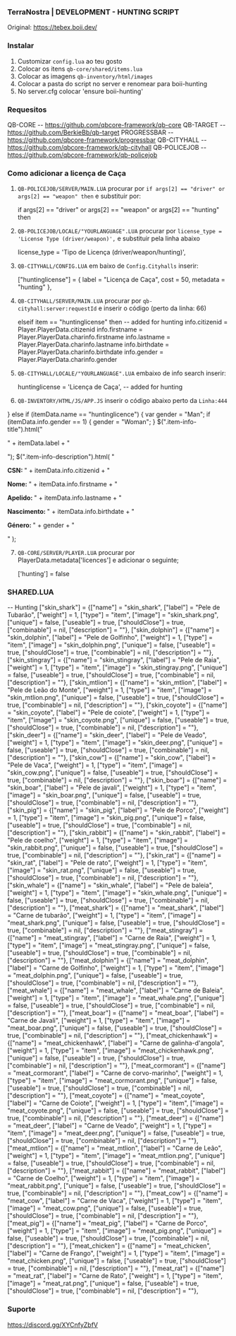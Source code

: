 
### TerraNostra | DEVELOPMENT - HUNTING SCRIPT ###

Original: https://tebex.boii.dev/

### Instalar ###

1) Customizar `config.lua` ao teu gosto
3) Colocar os itens `qb-core/shared/items.lua`
4) Colocar as imagens `qb-inventory/html/images`
5) Colocar a pasta do script no server e renomear para boii-hunting
6) No server.cfg colocar 'ensure boii-hunting'

### Requesitos

QB-CORE -- https://github.com/qbcore-framework/qb-core
QB-TARGET -- https://github.com/BerkieBb/qb-target
PROGRESSBAR -- https://github.com/qbcore-framework/progressbar
QB-CITYHALL -- https://github.com/qbcore-framework/qb-cityhall
QB-POLICEJOB -- https://github.com/qbcore-framework/qb-policejob

### Como adicionar a licença de Caça ###

1) `QB-POLICEJOB/SERVER/MAIN.LUA` procurar por `if args[2] == "driver" or args[2] == "weapon" then` e substituir por: 

	if args[2] == "driver" or args[2] == "weapon" or args[2] == "hunting" then
	
2) `QB-POLICEJOB/LOCALE/"YOURLANGUAGE".LUA` procurar por `license_type = 'License Type (driver/weapon)',` e substituir pela linha abaixo

	license_type = 'Tipo de Licença (driver/weapon/hunting)',

3) `QB-CITYHALL/CONFIG.LUA` em baixo de `Config.Cityhalls` inserir:

	["huntinglicense"] = {
        label = "Licença de Caça",
		cost = 50,
		metadata = "hunting"
    },

4) `QB-CITYHALL/SERVER/MAIN.LUA` procurar por `qb-cityhall:server:requestId` e inserir o código (perto da linha: 66)

	elseif item == "huntinglicense" then -- added for hunting
		info.citizenid = Player.PlayerData.citizenid
        info.firstname = Player.PlayerData.charinfo.firstname
        info.lastname = Player.PlayerData.charinfo.lastname
        info.birthdate = Player.PlayerData.charinfo.birthdate
		info.gender = Player.PlayerData.charinfo.gender

5) `QB-CITYHALL/LOCALE/"YOURLANGUAGE".LUA` embaixo de info search inserir:

	huntinglicense = 'Licença de Caça', -- added for hunting

6) `QB-INVENTORY/HTML/JS/APP.JS` inserir o código abaixo perto da `Linha:444`

} else if (itemData.name == "huntinglicence") {
            var gender = "Man";
            if (itemData.info.gender == 1) {
                gender = "Woman";
            }
            $(".item-info-title").html("<p>" + itemData.label + "</p>");
            $(".item-info-description").html(
                "<p><strong>CSN: </strong><span>" +
                itemData.info.citizenid +
                "</span></p><p><strong>Nome: </strong><span>" +
                itemData.info.firstname +
                "</span></p><p><strong>Apelido: </strong><span>" +
                itemData.info.lastname +
                "</span></p><p><strong>Nascimento: </strong><span>" +
                itemData.info.birthdate +
                "</span></p><p><strong>Género: </strong><span>" +
                gender +
                "</span></p>"
            );

7) `QB-CORE/SERVER/PLAYER.LUA` procurar por PlayerData.metadata['licences'] e adicionar o seguinte; 

	['hunting'] = false
	
### SHARED.LUA ###
 -- Hunting
["skin_shark"]         	     = {["name"] = "skin_shark",         		["label"] = "Pele de Tubarão",    			["weight"] = 1,      ["type"] = "item",      ["image"] = "skin_shark.png",     	    ["unique"] = false,     ["useable"] = true,     ["shouldClose"] = true,    ["combinable"] = nil,   ["description"] = ""},
["skin_dolphin"]             = {["name"] = "skin_dolphin",         		["label"] = "Pele de Golfinho",    			["weight"] = 1,       ["type"] = "item",      ["image"] = "skin_dolphin.png",         ["unique"] = false,     ["useable"] = true,     ["shouldClose"] = true,    ["combinable"] = nil,   ["description"] = ""},
["skin_stingray"]         	 = {["name"] = "skin_stingray",         	["label"] = "Pele de Raia",    		["weight"] = 1,       ["type"] = "item",      ["image"] = "skin_stingray.png",     	["unique"] = false,     ["useable"] = true,     ["shouldClose"] = true,    ["combinable"] = nil,   ["description"] = ""},
["skin_mtlion"]         	 = {["name"] = "skin_mtlion",         		["label"] = "Pele de Leão do Monte",    			["weight"] = 1,      ["type"] = "item",      ["image"] = "skin_mtlion.png",     	    ["unique"] = false,     ["useable"] = true,     ["shouldClose"] = true,    ["combinable"] = nil,   ["description"] = ""},
["skin_coyote"]         	 = {["name"] = "skin_coyote",         		["label"] = "Pele de coiote",    			["weight"] = 1,       ["type"] = "item",      ["image"] = "skin_coyote.png",     	    ["unique"] = false,     ["useable"] = true,     ["shouldClose"] = true,    ["combinable"] = nil,   ["description"] = ""},
["skin_deer"]         		 = {["name"] = "skin_deer",         		["label"] = "Pele de Veado",    			["weight"] = 1,       ["type"] = "item",      ["image"] = "skin_deer.png",     	    ["unique"] = false,     ["useable"] = true,     ["shouldClose"] = true,    ["combinable"] = nil,   ["description"] = ""},
["skin_cow"]         	 	 = {["name"] = "skin_cow",         			["label"] = "Pele de Vaca",    				["weight"] = 1,      ["type"] = "item",      ["image"] = "skin_cow.png",     	    ["unique"] = false,     ["useable"] = true,     ["shouldClose"] = true,    ["combinable"] = nil,   ["description"] = ""},
["skin_boar"]         	 	 = {["name"] = "skin_boar",         		["label"] = "Pele de javali",    			["weight"] = 1,      ["type"] = "item",      ["image"] = "skin_boar.png",     	    ["unique"] = false,     ["useable"] = true,     ["shouldClose"] = true,    ["combinable"] = nil,   ["description"] = ""},
["skin_pig"]         	 	 = {["name"] = "skin_pig",         			["label"] = "Pele de Porco",    				["weight"] = 1,       ["type"] = "item",      ["image"] = "skin_pig.png",     	    ["unique"] = false,     ["useable"] = true,     ["shouldClose"] = true,    ["combinable"] = nil,   ["description"] = ""},
["skin_rabbit"]         	 = {["name"] = "skin_rabbit",         		["label"] = "Pele de coelho",    			["weight"] = 1,       ["type"] = "item",      ["image"] = "skin_rabbit.png",     	    ["unique"] = false,     ["useable"] = true,     ["shouldClose"] = true,    ["combinable"] = nil,   ["description"] = ""},
["skin_rat"]         	 	 = {["name"] = "skin_rat",         			["label"] = "Pele de rato",    				["weight"] = 1,       ["type"] = "item",      ["image"] = "skin_rat.png",     	    ["unique"] = false,     ["useable"] = true,     ["shouldClose"] = true,    ["combinable"] = nil,   ["description"] = ""},
["skin_whale"]         		 = {["name"] = "skin_whale",         		["label"] = "Pele de baleia",    			["weight"] = 1,      ["type"] = "item",      ["image"] = "skin_whale.png",        	["unique"] = false,     ["useable"] = true,     ["shouldClose"] = true,    ["combinable"] = nil,   ["description"] = ""},
["meat_shark"]         	     = {["name"] = "meat_shark",         		["label"] = "Carne de tubarão",   	   	    ["weight"] = 1,      ["type"] = "item",      ["image"] = "meat_shark.png",     		["unique"] = false,     ["useable"] = true,     ["shouldClose"] = true,    ["combinable"] = nil,   ["description"] = ""},
["meat_stingray"]            = {["name"] = "meat_stingray",         	["label"] = "Carne de Raia",    		["weight"] = 1,       ["type"] = "item",      ["image"] = "meat_stingray.png",        ["unique"] = false,     ["useable"] = true,     ["shouldClose"] = true,    ["combinable"] = nil,   ["description"] = ""},
["meat_dolphin"]             = {["name"] = "meat_dolphin",         		["label"] = "Carne de Golfinho",    			["weight"] = 1,       ["type"] = "item",      ["image"] = "meat_dolphin.png",         ["unique"] = false,     ["useable"] = true,     ["shouldClose"] = true,    ["combinable"] = nil,   ["description"] = ""},
["meat_whale"]         		 = {["name"] = "meat_whale",         		["label"] = "Carne de Baleia",    			["weight"] = 1,      ["type"] = "item",      ["image"] = "meat_whale.png",        	["unique"] = false,     ["useable"] = true,     ["shouldClose"] = true,    ["combinable"] = nil,   ["description"] = ""},
["meat_boar"]            	 = {["name"] = "meat_boar",         		["label"] = "Carne de Javali",    			["weight"] = 1,       ["type"] = "item",      ["image"] = "meat_boar.png",        	["unique"] = false,     ["useable"] = true,     ["shouldClose"] = true,    ["combinable"] = nil,   ["description"] = ""},
["meat_chickenhawk"]         = {["name"] = "meat_chickenhawk",         	["label"] = "Carne de galinha-d'angola",    		["weight"] = 1,       ["type"] = "item",      ["image"] = "meat_chickenhawk.png",     ["unique"] = false,     ["useable"] = true,     ["shouldClose"] = true,    ["combinable"] = nil,   ["description"] = ""},
["meat_cormorant"]           = {["name"] = "meat_cormorant",         	["label"] = "Carne de corvo-marinho",    		["weight"] = 1,       ["type"] = "item",      ["image"] = "meat_cormorant.png",       ["unique"] = false,     ["useable"] = true,     ["shouldClose"] = true,    ["combinable"] = nil,   ["description"] = ""},
["meat_coyote"]              = {["name"] = "meat_coyote",         	    ["label"] = "Carne de Coiote",    			["weight"] = 1,       ["type"] = "item",      ["image"] = "meat_coyote.png",        	["unique"] = false,     ["useable"] = true,     ["shouldClose"] = true,    ["combinable"] = nil,   ["description"] = ""},
["meat_deer"]            	 = {["name"] = "meat_deer",         	    ["label"] = "Carne de Veado",    				["weight"] = 1,       ["type"] = "item",      ["image"] = "meat_deer.png",        	["unique"] = false,     ["useable"] = true,     ["shouldClose"] = true,    ["combinable"] = nil,   ["description"] = ""},
["meat_mtlion"]            	 = {["name"] = "meat_mtlion",         		["label"] = "Carne de Leão",    			["weight"] = 1,      ["type"] = "item",      ["image"] = "meat_mtlion.png",          ["unique"] = false,     ["useable"] = true,     ["shouldClose"] = true,    ["combinable"] = nil,   ["description"] = ""},
["meat_rabbit"]              = {["name"] = "meat_rabbit",         		["label"] = "Carne de Coelho",    			["weight"] = 1,       ["type"] = "item",      ["image"] = "meat_rabbit.png",        	["unique"] = false,     ["useable"] = true,     ["shouldClose"] = true,    ["combinable"] = nil,   ["description"] = ""},
["meat_cow"]            	 = {["name"] = "meat_cow",         			["label"] = "Carne de Vaca",    			["weight"] = 1,      ["type"] = "item",      ["image"] = "meat_cow.png",        		["unique"] = false,     ["useable"] = true,     ["shouldClose"] = true,    ["combinable"] = nil,   ["description"] = ""},
["meat_pig"]            	 = {["name"] = "meat_pig",         			["label"] = "Carne de Porco",    			["weight"] = 1,       ["type"] = "item",      ["image"] = "meat_pig.png",        		["unique"] = false,     ["useable"] = true,     ["shouldClose"] = true,    ["combinable"] = nil,   ["description"] = ""},
["meat_chicken"]             = {["name"] = "meat_chicken",         		["label"] = "Carne de Frango",    			["weight"] = 1,       ["type"] = "item",      ["image"] = "meat_chicken.png",         ["unique"] = false,     ["useable"] = true,     ["shouldClose"] = true,    ["combinable"] = nil,   ["description"] = ""},
["meat_rat"]            	 = {["name"] = "meat_rat",         		 	["label"] = "Carne de Rato",    				["weight"] = 1,       ["type"] = "item",      ["image"] = "meat_rat.png",        		["unique"] = false,     ["useable"] = true,     ["shouldClose"] = true,    ["combinable"] = nil,   ["description"] = ""},


### Suporte ###
https://discord.gg/XYCnfyZbfV